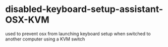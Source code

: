 # disabled-keyboard-setup-assistant-OSX-KVM
used to prevent osx from launching keyboard setup when switched to another computer using a KVM switch
